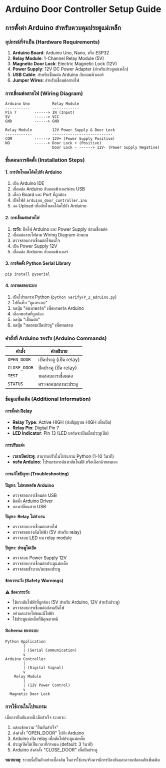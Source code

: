 # Arduino Door Controller Setup Guide
## การตั้งค่า Arduino สำหรับควบคุมประตูแม่เหล็ก

### อุปกรณ์ที่จำเป็น (Hardware Requirements)
1. **Arduino Board**: Arduino Uno, Nano, หรือ ESP32
2. **Relay Module**: 1-Channel Relay Module (5V)
3. **Magnetic Door Lock**: Electric Magnetic Lock (12V)
4. **Power Supply**: 12V DC Power Adapter (สำหรับประตูแม่เหล็ก)
5. **USB Cable**: สำหรับเชื่อมต่อ Arduino กับคอมพิวเตอร์
6. **Jumper Wires**: สำหรับเชื่อมต่อสายไฟ

### การเชื่อมต่อสายไฟ (Wiring Diagram)

```
Arduino Uno          Relay Module
-----------          ------------
Pin 7        ------> IN (Input)
5V           ------> VCC
GND          ------> GND

Relay Module         12V Power Supply & Door Lock
------------         ---------------------------
COM          ------> 12V+ (Power Supply Positive)
NO           ------> Door Lock + (Positive)
                     Door Lock - ------> 12V- (Power Supply Negative)
```

### ขั้นตอนการติดตั้ง (Installation Steps)

#### 1. การอัพโหลดโค้ดไปยัง Arduino
1. เปิด Arduino IDE
2. เชื่อมต่อ Arduino กับคอมพิวเตอร์ผ่าน USB
3. เลือก Board และ Port ที่ถูกต้อง
4. เปิดไฟล์ `arduino_door_controller.ino`
5. กด Upload เพื่ออัพโหลดโค้ดไปยัง Arduino

#### 2. การเชื่อมต่อสายไฟ
1. **ระวัง**: ปิดไฟ Arduino และ Power Supply ก่อนเชื่อมต่อ
2. เชื่อมต่อสายไฟตาม Wiring Diagram ด้านบน
3. ตรวจสอบการเชื่อมต่อให้แน่ใจ
4. เปิด Power Supply 12V
5. เชื่อมต่อ Arduino กับคอมพิวเตอร์

#### 3. การติดตั้ง Python Serial Library
```bash
pip install pyserial
```

#### 4. การทดสอบระบบ
1. เปิดโปรแกรม Python (`python verifyFP_2_adruino.py`)
2. ไปที่แท็บ "ดูแลระบบ"
3. กดปุ่ม "ค้นหาพอร์ต" เพื่อหาพอร์ต Arduino
4. เลือกพอร์ตที่ถูกต้อง
5. กดปุ่ม "เชื่อมต่อ"
6. กดปุ่ม "ทดสอบเปิดประตู" เพื่อทดสอบ

### คำสั่งที่ Arduino รองรับ (Arduino Commands)

| คำสั่ง | คำอธิบาย |
|--------|----------|
| `OPEN_DOOR` | เปิดประตู (เปิด relay) |
| `CLOSE_DOOR` | ปิดประตู (ปิด relay) |
| `TEST` | ทดสอบการเชื่อมต่อ |
| `STATUS` | ตรวจสอบสถานะประตู |

### ข้อมูลเพิ่มเติม (Additional Information)

#### การตั้งค่า Relay
- **Relay Type**: Active HIGH (ส่งสัญญาณ HIGH เพื่อเปิด)
- **Relay Pin**: Digital Pin 7
- **LED Indicator**: Pin 13 (LED บอร์ดจะเปิดเมื่อประตูเปิด)

#### การปรับแต่ง
- **เวลาเปิดประตู**: สามารถปรับในโปรแกรม Python (1-10 วินาที)
- **พอร์ต Arduino**: โปรแกรมจะค้นหาอัตโนมัติ หรือเลือกด้วยตนเอง

#### การแก้ไขปัญหา (Troubleshooting)

**ปัญหา: ไม่พบพอร์ต Arduino**
- ตรวจสอบการเชื่อมต่อ USB
- ติดตั้ง Arduino Driver
- ลองเปลี่ยนสาย USB

**ปัญหา: Relay ไม่ทำงาน**
- ตรวจสอบการเชื่อมต่อสายไฟ
- ตรวจสอบแรงดันไฟฟ้า (5V สำหรับ relay)
- ตรวจสอบ LED บน relay module

**ปัญหา: ประตูไม่เปิด**
- ตรวจสอบ Power Supply 12V
- ตรวจสอบการเชื่อมต่อประตูแม่เหล็ก
- ตรวจสอบขั้วบวก/ลบของประตู

#### ข้อควรระวัง (Safety Warnings)
⚠️ **ข้อควรระวัง**:
- ใช้แรงดันไฟฟ้าที่ถูกต้อง (5V สำหรับ Arduino, 12V สำหรับประตู)
- ตรวจสอบการเชื่อมต่อก่อนเปิดไฟ
- อย่าแตะสายไฟขณะมีไฟฟ้า
- ใช้ประตูแม่เหล็กที่มีคุณภาพดี

#### Schema ของระบบ
```
Python Application
        |
        | (Serial Communication)
        v
Arduino Controller
        |
        | (Digital Signal)
        v
    Relay Module
        |
        | (12V Power Control)
        v
  Magnetic Door Lock
```

### การใช้งานในโปรแกรม
เมื่อการยืนยันลายนิ้วมือสำเร็จ ระบบจะ:
1. แสดงข้อความ "ยืนยันสำเร็จ"
2. ส่งคำสั่ง "OPEN_DOOR" ไปยัง Arduino
3. Arduino เปิด relay เพื่อตัดไฟประตูแม่เหล็ก
4. ประตูเปิดได้เป็นเวลาที่กำหนด (default: 3 วินาที)
5. Arduino ส่งคำสั่ง "CLOSE_DOOR" เพื่อปิดประตู

**หมายเหตุ**: ระบบนี้เป็นตัวอย่างเบื้องต้น ในการใช้งานจริงควรมีการป้องกันและความปลอดภัยเพิ่มเติม
